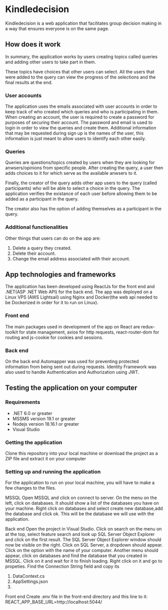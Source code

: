 # Kindledecision
Kindledecision is a web application that facilitates group decision making in a way that ensures everyone is on the same page. 

## How does it work
In summary, the application works by users creating topics called queries and adding other users to take part in them. 

These topics have choices that other users can select. All the users that were added to the query can view the progress of the selections and the final results at the end.

### User accounts
The application uses the emails associated with user accounts in order to keep track of who created which queries and who is participating in them. When creating an account, the user is required to create a password for purposes of securing their account. The password and email is used to login in order to view the queries and create them. Additional information that may be requested during sign up is the names of the user, this information is just meant to allow users to identify each other easily. 

### Queries
Queries are questions/topics created by users when they are looking for anwsers/opinions from specific people. After creating the query, a user then adds choices to it for which serve as the available anwsers to it. 

Finally, the creator of the query adds other app users to the query (called participants) who will be able to select a choice in the query. The application verifies the existance of each user before allowing them to be added as a participant in the query.

The creator also has the option of adding themselves as a participant in the query.

### Additional functionalities
Other things that users can do on the app are:
  1. Delete  a query they created.
  2. Delete their account.
  3. Change the email address associated with their account.

## App technologies and frameworks

The application has been developed using ReactJs for the front end and .NET(ASP .NET Web API) for the back end. The app was deployed on a Linux VPS (AWS Lightsail) using Nginx and Docker(the web api needed to be Dockerized in order for it to run on Linux). 

### Front end
The main packages used in development of the app on React are redux-toolkit for state management, axios for http requests, react-router-dom for
routing and js-cookie for cookies and sessions.

### Back end
On the back end Automapper was used for preventing protected information from being sent out during requests. Identity Framework was also used to handle Authentication and Authorization using JWT.  

## Testing the application on your computer

### Requirements 
- .NET 6.0 or greater
- MSSMS version 19.1 or greater
- Nodejs version 18.16.1 or greater
- Visual Studio

### Getting the application
Clone this repository into your local machine or download the project as a ZIP file and extract it on your computer

### Setting up and running the application
For the application to run on your local machine, you will have to make a few changes to the files. 

MSSQL
Open MSSQL and click on connect to server. On the menu on the left, click on databases. It should show a list of the databases you have on your machine. Right click on databases and select create new database,add the database and click ok. This will be the database we will use with the application.

Back end
Open the project in Visual Studio. Click on search on the menu on at the top, select feature search and look up SQL Server Object Explorer and click on the first result. 
The SQL Server Object Explorer window should now be visible on the right. Click on SQL Server, a dropdown should appear. Click on the option with the name of your computer. Another menu should appear, click on databases and find the database that you  created in MSSQL.
Click on it and wait for it to finish loading. Right click on it and go to propeties. Find the Connection String field and copy its 

1. DataContext.cs
2. AppSettings.json
3.

Front end 
Create .env file in  the front-end directory  and this line to it: 
REACT_APP_BASE_URL=http://localhost:5044/


